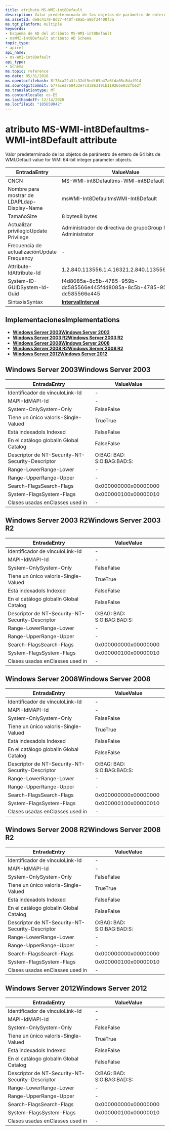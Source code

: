 ```yaml
---
title: atributo MS-WMI-int8Default
description: Valor predeterminado de los objetos de parámetro de entero de 64 bits de WMI.
ms.assetid: de8c4178-0d27-440f-88ab-a86f34400f3a
ms.tgt_platform: multiple
keywords:
- Esquema de AD del atributo MS-WMI-int8Default
- msWMI-Int8Default atributo AD Schema
topic_type:
- apiref
api_name:
- ms-WMI-int8Default
api_type:
- Schema
ms.topic: reference
ms.date: 05/31/2018
ms.openlocfilehash: 8f78ca22a3fc32df5edf65a47a6fda05c8daf914
ms.sourcegitcommit: b77ace27b0432e7cd3863191b11926be032fbe2f
ms.translationtype: MT
ms.contentlocale: es-ES
ms.lasthandoff: 12/14/2020
ms.locfileid: "105659042"
---
```

# <a name="ms-wmi-int8default-attribute"></a><span data-ttu-id="cb81c-105">atributo MS-WMI-int8Default</span><span class="sxs-lookup"><span data-stu-id="cb81c-105">ms-WMI-int8Default attribute</span></span>

<span data-ttu-id="cb81c-106">Valor predeterminado de los objetos de parámetro de entero de 64 bits de WMI.</span><span class="sxs-lookup"><span data-stu-id="cb81c-106">Default value for WMI 64-bit integer parameter objects.</span></span>



| <span data-ttu-id="cb81c-107">Entrada</span><span class="sxs-lookup"><span data-stu-id="cb81c-107">Entry</span></span> | <span data-ttu-id="cb81c-108">Value</span><span class="sxs-lookup"><span data-stu-id="cb81c-108">Value</span></span> |
|-------------------|--------------------------------------|
| <span data-ttu-id="cb81c-109">CN</span><span class="sxs-lookup"><span data-stu-id="cb81c-109">CN</span></span>                | <span data-ttu-id="cb81c-110">MS-WMI-int8Default</span><span class="sxs-lookup"><span data-stu-id="cb81c-110">ms-WMI-int8Default</span></span>                   |
| <span data-ttu-id="cb81c-111">Nombre para mostrar de LDAP</span><span class="sxs-lookup"><span data-stu-id="cb81c-111">Ldap-Display-Name</span></span> | <span data-ttu-id="cb81c-112">msWMI-Int8Default</span><span class="sxs-lookup"><span data-stu-id="cb81c-112">msWMI-Int8Default</span></span>                    |
| <span data-ttu-id="cb81c-113">Tamaño</span><span class="sxs-lookup"><span data-stu-id="cb81c-113">Size</span></span>              | <span data-ttu-id="cb81c-114">8 bytes</span><span class="sxs-lookup"><span data-stu-id="cb81c-114">8 bytes</span></span>                              |
| <span data-ttu-id="cb81c-115">Actualizar privilegio</span><span class="sxs-lookup"><span data-stu-id="cb81c-115">Update Privilege</span></span>  | <span data-ttu-id="cb81c-116">Administrador de directiva de grupo</span><span class="sxs-lookup"><span data-stu-id="cb81c-116">Group Policy Administrator</span></span>           |
| <span data-ttu-id="cb81c-117">Frecuencia de actualización</span><span class="sxs-lookup"><span data-stu-id="cb81c-117">Update Frequency</span></span>  | \-                                   |
| <span data-ttu-id="cb81c-118">Attribute-Id</span><span class="sxs-lookup"><span data-stu-id="cb81c-118">Attribute-Id</span></span>      | <span data-ttu-id="cb81c-119">1.2.840.113556.1.4.1632</span><span class="sxs-lookup"><span data-stu-id="cb81c-119">1.2.840.113556.1.4.1632</span></span>              |
| <span data-ttu-id="cb81c-120">System-ID-GUID</span><span class="sxs-lookup"><span data-stu-id="cb81c-120">System-Id-Guid</span></span>    | <span data-ttu-id="cb81c-121">f4d8085a-8c5b-4785-959b-dc585566e445</span><span class="sxs-lookup"><span data-stu-id="cb81c-121">f4d8085a-8c5b-4785-959b-dc585566e445</span></span> |
| <span data-ttu-id="cb81c-122">Sintaxis</span><span class="sxs-lookup"><span data-stu-id="cb81c-122">Syntax</span></span>            | [<span data-ttu-id="cb81c-123">**Interval**</span><span class="sxs-lookup"><span data-stu-id="cb81c-123">**Interval**</span></span>](s-interval.md)       |



## <a name="implementations"></a><span data-ttu-id="cb81c-124">Implementaciones</span><span class="sxs-lookup"><span data-stu-id="cb81c-124">Implementations</span></span>

-   [<span data-ttu-id="cb81c-125">**Windows Server 2003**</span><span class="sxs-lookup"><span data-stu-id="cb81c-125">**Windows Server 2003**</span></span>](#windows-server-2003)
-   [<span data-ttu-id="cb81c-126">**Windows Server 2003 R2**</span><span class="sxs-lookup"><span data-stu-id="cb81c-126">**Windows Server 2003 R2**</span></span>](#windows-server-2003-r2)
-   [<span data-ttu-id="cb81c-127">**Windows Server 2008**</span><span class="sxs-lookup"><span data-stu-id="cb81c-127">**Windows Server 2008**</span></span>](#windows-server-2008)
-   [<span data-ttu-id="cb81c-128">**Windows Server 2008 R2**</span><span class="sxs-lookup"><span data-stu-id="cb81c-128">**Windows Server 2008 R2**</span></span>](#windows-server-2008-r2)
-   [<span data-ttu-id="cb81c-129">**Windows Server 2012**</span><span class="sxs-lookup"><span data-stu-id="cb81c-129">**Windows Server 2012**</span></span>](#windows-server-2012)

## <a name="windows-server-2003"></a><span data-ttu-id="cb81c-130">Windows Server 2003</span><span class="sxs-lookup"><span data-stu-id="cb81c-130">Windows Server 2003</span></span>



| <span data-ttu-id="cb81c-131">Entrada</span><span class="sxs-lookup"><span data-stu-id="cb81c-131">Entry</span></span> | <span data-ttu-id="cb81c-132">Value</span><span class="sxs-lookup"><span data-stu-id="cb81c-132">Value</span></span> |
|------------------------|--------------|
| <span data-ttu-id="cb81c-133">Identificador de vínculo</span><span class="sxs-lookup"><span data-stu-id="cb81c-133">Link-Id</span></span>                | \-           |
| <span data-ttu-id="cb81c-134">MAPI-Id</span><span class="sxs-lookup"><span data-stu-id="cb81c-134">MAPI-Id</span></span>                | \-           |
| <span data-ttu-id="cb81c-135">System-Only</span><span class="sxs-lookup"><span data-stu-id="cb81c-135">System-Only</span></span>            | <span data-ttu-id="cb81c-136">False</span><span class="sxs-lookup"><span data-stu-id="cb81c-136">False</span></span>        |
| <span data-ttu-id="cb81c-137">Tiene un único valor</span><span class="sxs-lookup"><span data-stu-id="cb81c-137">Is-Single-Valued</span></span>       | <span data-ttu-id="cb81c-138">True</span><span class="sxs-lookup"><span data-stu-id="cb81c-138">True</span></span>         |
| <span data-ttu-id="cb81c-139">Está indexado</span><span class="sxs-lookup"><span data-stu-id="cb81c-139">Is Indexed</span></span>             | <span data-ttu-id="cb81c-140">False</span><span class="sxs-lookup"><span data-stu-id="cb81c-140">False</span></span>        |
| <span data-ttu-id="cb81c-141">En el catálogo global</span><span class="sxs-lookup"><span data-stu-id="cb81c-141">In Global Catalog</span></span>      | <span data-ttu-id="cb81c-142">False</span><span class="sxs-lookup"><span data-stu-id="cb81c-142">False</span></span>        |
| <span data-ttu-id="cb81c-143">Descriptor de NT-Security-</span><span class="sxs-lookup"><span data-stu-id="cb81c-143">NT-Security-Descriptor</span></span> | <span data-ttu-id="cb81c-144">O:BAG: BAD: S:</span><span class="sxs-lookup"><span data-stu-id="cb81c-144">O:BAG:BAD:S:</span></span> |
| <span data-ttu-id="cb81c-145">Range-Lower</span><span class="sxs-lookup"><span data-stu-id="cb81c-145">Range-Lower</span></span>            | \-           |
| <span data-ttu-id="cb81c-146">Range-Upper</span><span class="sxs-lookup"><span data-stu-id="cb81c-146">Range-Upper</span></span>            | \-           |
| <span data-ttu-id="cb81c-147">Search-Flags</span><span class="sxs-lookup"><span data-stu-id="cb81c-147">Search-Flags</span></span>           | <span data-ttu-id="cb81c-148">0x00000000</span><span class="sxs-lookup"><span data-stu-id="cb81c-148">0x00000000</span></span>   |
| <span data-ttu-id="cb81c-149">System-Flags</span><span class="sxs-lookup"><span data-stu-id="cb81c-149">System-Flags</span></span>           | <span data-ttu-id="cb81c-150">0x00000010</span><span class="sxs-lookup"><span data-stu-id="cb81c-150">0x00000010</span></span>   |
| <span data-ttu-id="cb81c-151">Clases usadas en</span><span class="sxs-lookup"><span data-stu-id="cb81c-151">Classes used in</span></span>        | \-           |



## <a name="windows-server-2003-r2"></a><span data-ttu-id="cb81c-152">Windows Server 2003 R2</span><span class="sxs-lookup"><span data-stu-id="cb81c-152">Windows Server 2003 R2</span></span>



| <span data-ttu-id="cb81c-153">Entrada</span><span class="sxs-lookup"><span data-stu-id="cb81c-153">Entry</span></span> | <span data-ttu-id="cb81c-154">Value</span><span class="sxs-lookup"><span data-stu-id="cb81c-154">Value</span></span> |
|------------------------|--------------|
| <span data-ttu-id="cb81c-155">Identificador de vínculo</span><span class="sxs-lookup"><span data-stu-id="cb81c-155">Link-Id</span></span>                | \-           |
| <span data-ttu-id="cb81c-156">MAPI-Id</span><span class="sxs-lookup"><span data-stu-id="cb81c-156">MAPI-Id</span></span>                | \-           |
| <span data-ttu-id="cb81c-157">System-Only</span><span class="sxs-lookup"><span data-stu-id="cb81c-157">System-Only</span></span>            | <span data-ttu-id="cb81c-158">False</span><span class="sxs-lookup"><span data-stu-id="cb81c-158">False</span></span>        |
| <span data-ttu-id="cb81c-159">Tiene un único valor</span><span class="sxs-lookup"><span data-stu-id="cb81c-159">Is-Single-Valued</span></span>       | <span data-ttu-id="cb81c-160">True</span><span class="sxs-lookup"><span data-stu-id="cb81c-160">True</span></span>         |
| <span data-ttu-id="cb81c-161">Está indexado</span><span class="sxs-lookup"><span data-stu-id="cb81c-161">Is Indexed</span></span>             | <span data-ttu-id="cb81c-162">False</span><span class="sxs-lookup"><span data-stu-id="cb81c-162">False</span></span>        |
| <span data-ttu-id="cb81c-163">En el catálogo global</span><span class="sxs-lookup"><span data-stu-id="cb81c-163">In Global Catalog</span></span>      | <span data-ttu-id="cb81c-164">False</span><span class="sxs-lookup"><span data-stu-id="cb81c-164">False</span></span>        |
| <span data-ttu-id="cb81c-165">Descriptor de NT-Security-</span><span class="sxs-lookup"><span data-stu-id="cb81c-165">NT-Security-Descriptor</span></span> | <span data-ttu-id="cb81c-166">O:BAG: BAD: S:</span><span class="sxs-lookup"><span data-stu-id="cb81c-166">O:BAG:BAD:S:</span></span> |
| <span data-ttu-id="cb81c-167">Range-Lower</span><span class="sxs-lookup"><span data-stu-id="cb81c-167">Range-Lower</span></span>            | \-           |
| <span data-ttu-id="cb81c-168">Range-Upper</span><span class="sxs-lookup"><span data-stu-id="cb81c-168">Range-Upper</span></span>            | \-           |
| <span data-ttu-id="cb81c-169">Search-Flags</span><span class="sxs-lookup"><span data-stu-id="cb81c-169">Search-Flags</span></span>           | <span data-ttu-id="cb81c-170">0x00000000</span><span class="sxs-lookup"><span data-stu-id="cb81c-170">0x00000000</span></span>   |
| <span data-ttu-id="cb81c-171">System-Flags</span><span class="sxs-lookup"><span data-stu-id="cb81c-171">System-Flags</span></span>           | <span data-ttu-id="cb81c-172">0x00000010</span><span class="sxs-lookup"><span data-stu-id="cb81c-172">0x00000010</span></span>   |
| <span data-ttu-id="cb81c-173">Clases usadas en</span><span class="sxs-lookup"><span data-stu-id="cb81c-173">Classes used in</span></span>        | \-           |



## <a name="windows-server-2008"></a><span data-ttu-id="cb81c-174">Windows Server 2008</span><span class="sxs-lookup"><span data-stu-id="cb81c-174">Windows Server 2008</span></span>



| <span data-ttu-id="cb81c-175">Entrada</span><span class="sxs-lookup"><span data-stu-id="cb81c-175">Entry</span></span> | <span data-ttu-id="cb81c-176">Value</span><span class="sxs-lookup"><span data-stu-id="cb81c-176">Value</span></span> |
|------------------------|--------------|
| <span data-ttu-id="cb81c-177">Identificador de vínculo</span><span class="sxs-lookup"><span data-stu-id="cb81c-177">Link-Id</span></span>                | \-           |
| <span data-ttu-id="cb81c-178">MAPI-Id</span><span class="sxs-lookup"><span data-stu-id="cb81c-178">MAPI-Id</span></span>                | \-           |
| <span data-ttu-id="cb81c-179">System-Only</span><span class="sxs-lookup"><span data-stu-id="cb81c-179">System-Only</span></span>            | <span data-ttu-id="cb81c-180">False</span><span class="sxs-lookup"><span data-stu-id="cb81c-180">False</span></span>        |
| <span data-ttu-id="cb81c-181">Tiene un único valor</span><span class="sxs-lookup"><span data-stu-id="cb81c-181">Is-Single-Valued</span></span>       | <span data-ttu-id="cb81c-182">True</span><span class="sxs-lookup"><span data-stu-id="cb81c-182">True</span></span>         |
| <span data-ttu-id="cb81c-183">Está indexado</span><span class="sxs-lookup"><span data-stu-id="cb81c-183">Is Indexed</span></span>             | <span data-ttu-id="cb81c-184">False</span><span class="sxs-lookup"><span data-stu-id="cb81c-184">False</span></span>        |
| <span data-ttu-id="cb81c-185">En el catálogo global</span><span class="sxs-lookup"><span data-stu-id="cb81c-185">In Global Catalog</span></span>      | <span data-ttu-id="cb81c-186">False</span><span class="sxs-lookup"><span data-stu-id="cb81c-186">False</span></span>        |
| <span data-ttu-id="cb81c-187">Descriptor de NT-Security-</span><span class="sxs-lookup"><span data-stu-id="cb81c-187">NT-Security-Descriptor</span></span> | <span data-ttu-id="cb81c-188">O:BAG: BAD: S:</span><span class="sxs-lookup"><span data-stu-id="cb81c-188">O:BAG:BAD:S:</span></span> |
| <span data-ttu-id="cb81c-189">Range-Lower</span><span class="sxs-lookup"><span data-stu-id="cb81c-189">Range-Lower</span></span>            | \-           |
| <span data-ttu-id="cb81c-190">Range-Upper</span><span class="sxs-lookup"><span data-stu-id="cb81c-190">Range-Upper</span></span>            | \-           |
| <span data-ttu-id="cb81c-191">Search-Flags</span><span class="sxs-lookup"><span data-stu-id="cb81c-191">Search-Flags</span></span>           | <span data-ttu-id="cb81c-192">0x00000000</span><span class="sxs-lookup"><span data-stu-id="cb81c-192">0x00000000</span></span>   |
| <span data-ttu-id="cb81c-193">System-Flags</span><span class="sxs-lookup"><span data-stu-id="cb81c-193">System-Flags</span></span>           | <span data-ttu-id="cb81c-194">0x00000010</span><span class="sxs-lookup"><span data-stu-id="cb81c-194">0x00000010</span></span>   |
| <span data-ttu-id="cb81c-195">Clases usadas en</span><span class="sxs-lookup"><span data-stu-id="cb81c-195">Classes used in</span></span>        | \-           |



## <a name="windows-server-2008-r2"></a><span data-ttu-id="cb81c-196">Windows Server 2008 R2</span><span class="sxs-lookup"><span data-stu-id="cb81c-196">Windows Server 2008 R2</span></span>



| <span data-ttu-id="cb81c-197">Entrada</span><span class="sxs-lookup"><span data-stu-id="cb81c-197">Entry</span></span> | <span data-ttu-id="cb81c-198">Value</span><span class="sxs-lookup"><span data-stu-id="cb81c-198">Value</span></span> |
|------------------------|--------------|
| <span data-ttu-id="cb81c-199">Identificador de vínculo</span><span class="sxs-lookup"><span data-stu-id="cb81c-199">Link-Id</span></span>                | \-           |
| <span data-ttu-id="cb81c-200">MAPI-Id</span><span class="sxs-lookup"><span data-stu-id="cb81c-200">MAPI-Id</span></span>                | \-           |
| <span data-ttu-id="cb81c-201">System-Only</span><span class="sxs-lookup"><span data-stu-id="cb81c-201">System-Only</span></span>            | <span data-ttu-id="cb81c-202">False</span><span class="sxs-lookup"><span data-stu-id="cb81c-202">False</span></span>        |
| <span data-ttu-id="cb81c-203">Tiene un único valor</span><span class="sxs-lookup"><span data-stu-id="cb81c-203">Is-Single-Valued</span></span>       | <span data-ttu-id="cb81c-204">True</span><span class="sxs-lookup"><span data-stu-id="cb81c-204">True</span></span>         |
| <span data-ttu-id="cb81c-205">Está indexado</span><span class="sxs-lookup"><span data-stu-id="cb81c-205">Is Indexed</span></span>             | <span data-ttu-id="cb81c-206">False</span><span class="sxs-lookup"><span data-stu-id="cb81c-206">False</span></span>        |
| <span data-ttu-id="cb81c-207">En el catálogo global</span><span class="sxs-lookup"><span data-stu-id="cb81c-207">In Global Catalog</span></span>      | <span data-ttu-id="cb81c-208">False</span><span class="sxs-lookup"><span data-stu-id="cb81c-208">False</span></span>        |
| <span data-ttu-id="cb81c-209">Descriptor de NT-Security-</span><span class="sxs-lookup"><span data-stu-id="cb81c-209">NT-Security-Descriptor</span></span> | <span data-ttu-id="cb81c-210">O:BAG: BAD: S:</span><span class="sxs-lookup"><span data-stu-id="cb81c-210">O:BAG:BAD:S:</span></span> |
| <span data-ttu-id="cb81c-211">Range-Lower</span><span class="sxs-lookup"><span data-stu-id="cb81c-211">Range-Lower</span></span>            | \-           |
| <span data-ttu-id="cb81c-212">Range-Upper</span><span class="sxs-lookup"><span data-stu-id="cb81c-212">Range-Upper</span></span>            | \-           |
| <span data-ttu-id="cb81c-213">Search-Flags</span><span class="sxs-lookup"><span data-stu-id="cb81c-213">Search-Flags</span></span>           | <span data-ttu-id="cb81c-214">0x00000000</span><span class="sxs-lookup"><span data-stu-id="cb81c-214">0x00000000</span></span>   |
| <span data-ttu-id="cb81c-215">System-Flags</span><span class="sxs-lookup"><span data-stu-id="cb81c-215">System-Flags</span></span>           | <span data-ttu-id="cb81c-216">0x00000010</span><span class="sxs-lookup"><span data-stu-id="cb81c-216">0x00000010</span></span>   |
| <span data-ttu-id="cb81c-217">Clases usadas en</span><span class="sxs-lookup"><span data-stu-id="cb81c-217">Classes used in</span></span>        | \-           |



## <a name="windows-server-2012"></a><span data-ttu-id="cb81c-218">Windows Server 2012</span><span class="sxs-lookup"><span data-stu-id="cb81c-218">Windows Server 2012</span></span>



| <span data-ttu-id="cb81c-219">Entrada</span><span class="sxs-lookup"><span data-stu-id="cb81c-219">Entry</span></span> | <span data-ttu-id="cb81c-220">Value</span><span class="sxs-lookup"><span data-stu-id="cb81c-220">Value</span></span> |
|------------------------|--------------|
| <span data-ttu-id="cb81c-221">Identificador de vínculo</span><span class="sxs-lookup"><span data-stu-id="cb81c-221">Link-Id</span></span>                | \-           |
| <span data-ttu-id="cb81c-222">MAPI-Id</span><span class="sxs-lookup"><span data-stu-id="cb81c-222">MAPI-Id</span></span>                | \-           |
| <span data-ttu-id="cb81c-223">System-Only</span><span class="sxs-lookup"><span data-stu-id="cb81c-223">System-Only</span></span>            | <span data-ttu-id="cb81c-224">False</span><span class="sxs-lookup"><span data-stu-id="cb81c-224">False</span></span>        |
| <span data-ttu-id="cb81c-225">Tiene un único valor</span><span class="sxs-lookup"><span data-stu-id="cb81c-225">Is-Single-Valued</span></span>       | <span data-ttu-id="cb81c-226">True</span><span class="sxs-lookup"><span data-stu-id="cb81c-226">True</span></span>         |
| <span data-ttu-id="cb81c-227">Está indexado</span><span class="sxs-lookup"><span data-stu-id="cb81c-227">Is Indexed</span></span>             | <span data-ttu-id="cb81c-228">False</span><span class="sxs-lookup"><span data-stu-id="cb81c-228">False</span></span>        |
| <span data-ttu-id="cb81c-229">En el catálogo global</span><span class="sxs-lookup"><span data-stu-id="cb81c-229">In Global Catalog</span></span>      | <span data-ttu-id="cb81c-230">False</span><span class="sxs-lookup"><span data-stu-id="cb81c-230">False</span></span>        |
| <span data-ttu-id="cb81c-231">Descriptor de NT-Security-</span><span class="sxs-lookup"><span data-stu-id="cb81c-231">NT-Security-Descriptor</span></span> | <span data-ttu-id="cb81c-232">O:BAG: BAD: S:</span><span class="sxs-lookup"><span data-stu-id="cb81c-232">O:BAG:BAD:S:</span></span> |
| <span data-ttu-id="cb81c-233">Range-Lower</span><span class="sxs-lookup"><span data-stu-id="cb81c-233">Range-Lower</span></span>            | \-           |
| <span data-ttu-id="cb81c-234">Range-Upper</span><span class="sxs-lookup"><span data-stu-id="cb81c-234">Range-Upper</span></span>            | \-           |
| <span data-ttu-id="cb81c-235">Search-Flags</span><span class="sxs-lookup"><span data-stu-id="cb81c-235">Search-Flags</span></span>           | <span data-ttu-id="cb81c-236">0x00000000</span><span class="sxs-lookup"><span data-stu-id="cb81c-236">0x00000000</span></span>   |
| <span data-ttu-id="cb81c-237">System-Flags</span><span class="sxs-lookup"><span data-stu-id="cb81c-237">System-Flags</span></span>           | <span data-ttu-id="cb81c-238">0x00000010</span><span class="sxs-lookup"><span data-stu-id="cb81c-238">0x00000010</span></span>   |
| <span data-ttu-id="cb81c-239">Clases usadas en</span><span class="sxs-lookup"><span data-stu-id="cb81c-239">Classes used in</span></span>        | \-           |



 

 





